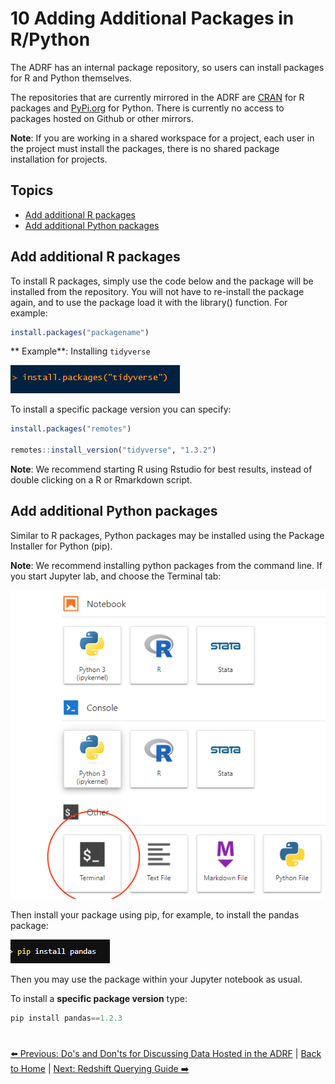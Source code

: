 # 10 Adding Additional Packages in R/Python

The ADRF has an internal package repository, so users can install packages for R and Python themselves.

The repositories that are currently mirrored in the ADRF are [CRAN](https://cran.r-project.org/) for R packages and [PyPi.org](https://pypi.org/) for Python. There is currently no access to packages hosted on Github or other mirrors.

**Note**: If you are working in a shared workspace for a project, each user in the project must install the packages, there is no shared package installation for projects.

## Topics
- [Add additional R packages](#add-additional-r-packages)
- [Add additional Python packages](#add-additional-python-packages)

## Add additional R packages

To install R packages, simply use the code below and the package will be installed from the repository. You will not have to re-install the package again, and to use the package load it with the library() function. For example:

``` r
install.packages("packagename")
```

** Example**: Installing `tidyverse`

![Install tidyverse](images/rinstall.png)

To install a specific package version you can specify:

``` r
install.packages("remotes")

remotes::install_version("tidyverse", "1.3.2")
```

**Note**: We recommend starting R using Rstudio for best results, instead of double clicking on a R or Rmarkdown script.

## Add additional Python packages

Similar to R packages, Python packages may be installed using the Package Installer for Python (pip).

**Note**: We recommend installing python packages from the command line. If you start Jupyter lab, and choose the Terminal tab:

![If you start Juypter Lab, choose the Terminal tab](images/pythoninstall.png)

Then install your package using pip, for example, to install the pandas package:

![Example: pandas package installation](images/pip.png)

Then you may use the package within your Jupyter notebook as usual.

To install a **specific package version** type: 
``` python
pip install pandas==1.2.3
```

#

[⬅️ Previous: Do's and Don'ts for Discussing Data Hosted in the ADRF](09-dos-and-donts.md) | [Back to Home](index.md) | [Next: Redshift Querying Guide ➡️](11-querying-guide.md)
